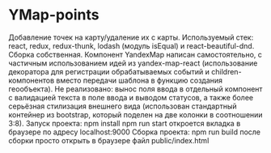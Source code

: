 # YMap-points
Добавление точек на карту/удаление их с карты.
Используемый стек: react, redux, redux-thunk, lodash (модуль isEqual) и react-beautiful-dnd.
Сборка собственная.
Компонент YandexMap написан самостоятельно, с частичным использованием идей из yandex-map-react (использование декоратора для регистрации обрабатываемых событий и children-компонентов вместо передачи шаблона в функцию создания геообъекта).
Не реализовано: вынос поля ввода в отдельный компонент c валидацией текста в поле ввода и выводом статусов, а также более серьёзная стилизация внешнего вида (использован стандартный контейнер из bootstrap, который поделен на две колонки в соотношении 3:8).
Запуск проекта:
npm install
npm run start
откроется вкладка в браузере по адресу localhost:9000
Сборка проекта:
npm run build
после сборки просто открыть в браузере файл public/index.html
